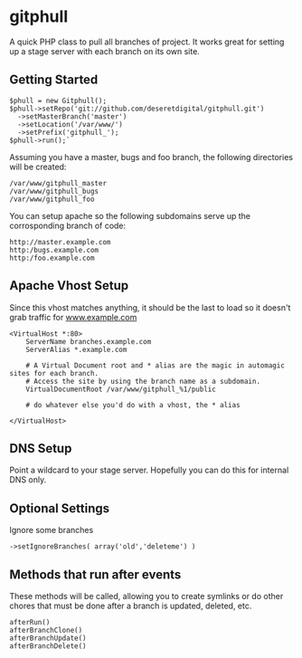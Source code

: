 gitphull
========

A quick PHP class to pull all branches of project. It works great for setting up a stage server with each branch on its own site.

Getting Started
--------

    $phull = new Gitphull();
    $phull->setRepo('git://github.com/deseretdigital/gitphull.git')
      ->setMasterBranch('master')
      ->setLocation('/var/www/')
      ->setPrefix('gitphull_');
    $phull->run();`

Assuming you have a master, bugs and foo branch, the following directories will be created:

    /var/www/gitphull_master
    /var/www/gitphull_bugs
    /var/www/gitphull_foo

You can setup apache so the following subdomains serve up the corrosponding branch of code:

    http://master.example.com
    http:/bugs.example.com
    http:/foo.example.com


Apache Vhost Setup
--------

Since this vhost matches anything, it should be the last to load so it doesn't grab traffic for www.example.com

    <VirtualHost *:80>
        ServerName branches.example.com
        ServerAlias *.example.com	

	    # A Virtual Document root and * alias are the magic in automagic sites for each branch.
	    # Access the site by using the branch name as a subdomain.
        VirtualDocumentRoot /var/www/gitphull_%1/public

	    # do whatever else you'd do with a vhost, the * alias

    </VirtualHost>


DNS Setup
--------
Point a wildcard to your stage server. Hopefully you can do this for internal DNS only.

Optional Settings
--------

Ignore some branches

`->setIgnoreBranches( array('old','deleteme') )`

Methods that run after events
--------

These methods will be called, allowing you to create symlinks or do other chores that must be done after a branch is updated, deleted, etc.

    afterRun()
    afterBranchClone()
    afterBranchUpdate()
    afterBranchDelete()


